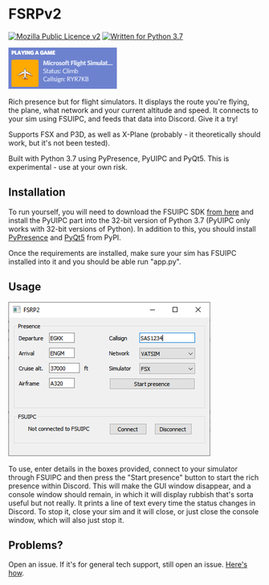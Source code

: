 # FSRPv2

[![Mozilla Public Licence v2](https://img.shields.io/badge/Licence-MPL--2.0-yellow.svg?style=flat-square)](https://www.mozilla.org/en-US/MPL/)
[![Written for Python 3.7](https://img.shields.io/badge/Written%20in-Python--3.7-green.svg?style=flat-square&logo=python&logoColor=white)](https://www.python.org)

![Demo](https://raw.githubusercontent.com/codemicro/FSRPv2/master/doc/2019-10-16_19-39-28.gif "In action")

Rich presence but for flight simulators. It displays the route you're flying, the plane, what network and your current altitude and speed. It connects to your sim using FSUIPC, and feeds that data into Discord. Give it a try!

Supports FSX and P3D, as well as X-Plane (probably - it theoretically should work, but it's not been tested).

Built with Python 3.7 using PyPresence, PyUIPC and PyQt5. This is experimental - use at your own risk.

## Installation

To run yourself, you will need to download the FSUIPC SDK [from here](https://www.schiratti.com/dowson.html) and install the PyUIPC part into the 32-bit version of Python 3.7 (PyUIPC only works with 32-bit versions of Python). In addition to this, you should install [PyPresence](https://pypi.org/project/pypresence/) and [PyQt5](https://pypi.org/project/PyQt5/) from PyPI.

Once the requirements are installed, make sure your sim has FSUIPC installed into it and you should be able  run "app.py".

## Usage

![GUI](https://raw.githubusercontent.com/codemicro/FSRPv2/master/doc/python_2019-10-16_17-40-10.png "The GUI")

To use, enter details in the boxes provided, connect to your simulator through FSUIPC and then press the "Start presence" button to start the rich presence within Discord. This will make the GUI window disappear, and a console window should remain, in which it will display rubbish that's sorta useful but not really. It prints a line of text every time the status changes in Discord. To stop it, close your sim and it will close, or just close the console window, which will also just stop it.

## Problems?

Open an issue. If it's for general tech support, still open an issue. [Here's how](https://help.github.com/en/articles/creating-an-issue).
